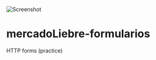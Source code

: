 ![Screenshot](https://user-images.githubusercontent.com/73041359/115172353-777d2f80-a09b-11eb-8732-76bc13bf148e.jpg)
# mercadoLiebre-formularios
HTTP forms (practice)
